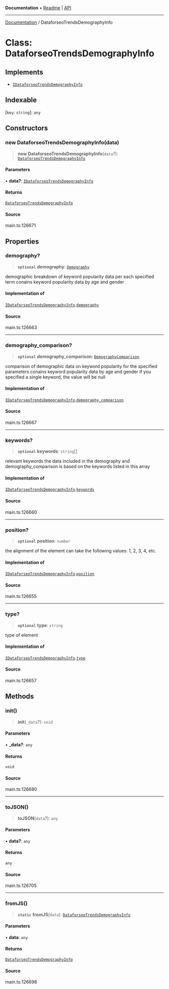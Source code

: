 **Documentation** • [Readme](../README.md) \| [API](../globals.md)

***

[Documentation](../README.md) / DataforseoTrendsDemographyInfo

# Class: DataforseoTrendsDemographyInfo

## Implements

- [`IDataforseoTrendsDemographyInfo`](../interfaces/IDataforseoTrendsDemographyInfo.md)

## Indexable

 \[`key`: `string`\]: `any`

## Constructors

### new DataforseoTrendsDemographyInfo(data)

> **new DataforseoTrendsDemographyInfo**(`data`?): [`DataforseoTrendsDemographyInfo`](DataforseoTrendsDemographyInfo.md)

#### Parameters

• **data?**: [`IDataforseoTrendsDemographyInfo`](../interfaces/IDataforseoTrendsDemographyInfo.md)

#### Returns

[`DataforseoTrendsDemographyInfo`](DataforseoTrendsDemographyInfo.md)

#### Source

main.ts:126671

## Properties

### demography?

> **`optional`** **demography**: [`Demography`](Demography.md)

demographic breakdown of keyword popularity data per each specified term
conains keyword popularity data by age and gender

#### Implementation of

[`IDataforseoTrendsDemographyInfo`](../interfaces/IDataforseoTrendsDemographyInfo.md).[`demography`](../interfaces/IDataforseoTrendsDemographyInfo.md#demography)

#### Source

main.ts:126663

***

### demography\_comparison?

> **`optional`** **demography\_comparison**: [`DemographyComparison`](DemographyComparison.md)

comparison of demographic data on keyword popularity for the specified parameters
conains keyword popularity data by age and gender
if you specified a single keyword, the value will be null

#### Implementation of

[`IDataforseoTrendsDemographyInfo`](../interfaces/IDataforseoTrendsDemographyInfo.md).[`demography_comparison`](../interfaces/IDataforseoTrendsDemographyInfo.md#demography_comparison)

#### Source

main.ts:126667

***

### keywords?

> **`optional`** **keywords**: `string`[]

relevant keywords
the data included in the demography and demography_comparison is based on the keywords listed in this array

#### Implementation of

[`IDataforseoTrendsDemographyInfo`](../interfaces/IDataforseoTrendsDemographyInfo.md).[`keywords`](../interfaces/IDataforseoTrendsDemographyInfo.md#keywords)

#### Source

main.ts:126660

***

### position?

> **`optional`** **position**: `number`

the alignment of the element
can take the following values: 1, 2, 3, 4, etc.

#### Implementation of

[`IDataforseoTrendsDemographyInfo`](../interfaces/IDataforseoTrendsDemographyInfo.md).[`position`](../interfaces/IDataforseoTrendsDemographyInfo.md#position)

#### Source

main.ts:126655

***

### type?

> **`optional`** **type**: `string`

type of element

#### Implementation of

[`IDataforseoTrendsDemographyInfo`](../interfaces/IDataforseoTrendsDemographyInfo.md).[`type`](../interfaces/IDataforseoTrendsDemographyInfo.md#type)

#### Source

main.ts:126657

## Methods

### init()

> **init**(`_data`?): `void`

#### Parameters

• **\_data?**: `any`

#### Returns

`void`

#### Source

main.ts:126680

***

### toJSON()

> **toJSON**(`data`?): `any`

#### Parameters

• **data?**: `any`

#### Returns

`any`

#### Source

main.ts:126705

***

### fromJS()

> **`static`** **fromJS**(`data`): [`DataforseoTrendsDemographyInfo`](DataforseoTrendsDemographyInfo.md)

#### Parameters

• **data**: `any`

#### Returns

[`DataforseoTrendsDemographyInfo`](DataforseoTrendsDemographyInfo.md)

#### Source

main.ts:126698
